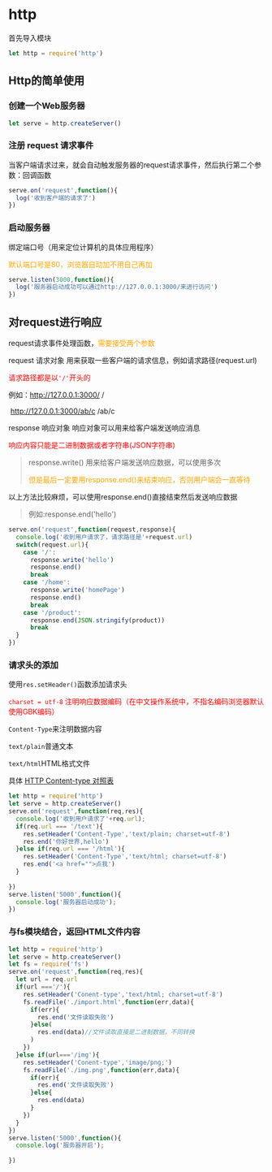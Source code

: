 ​	

# http

首先导入模块

```js
let http = require('http')
```

## Http的简单使用

### 创建一个Web服务器

```js
let serve = http.createServer()
```

### 注册 request 请求事件

当客户端请求过来，就会自动触发服务器的request请求事件，然后执行第二个参数：回调函数

```js
serve.on('request',function(){
  log('收到客户端的请求了')
})
```

### 启动服务器

绑定端口号（用来定位计算机的具体应用程序）

<font color='orange'>默认端口号是80，浏览器自动加不用自己再加</font>

```js
serve.listen(3000,function(){
  log('服务器启动成功可以通过http://127.0.0.1:3000/来进行访问')
})
```

## 对request进行响应

request请求事件处理函数，<font color='orange'>需要接受两个参数</font>

request 请求对象 用来获取一些客户端的请求信息，例如请求路径(request.url)

<font color='red'>请求路径都是以`'/'`开头的</font>

例如：http://127.0.0.1:3000/     /

​		  http://127.0.0.1:3000/ab/c   /ab/c

response 响应对象 响应对象可以用来给客户端发送响应消息

<font color='red'>响应内容只能是二进制数据或者字符串(JSON字符串)</font>

> response.write() 用来给客户端发送响应数据，可以使用多次
>
> <font color='orange'>但是最后一定要用response.end()来结束响应，否则用户端会一直等待</font>

以上方法比较麻烦，可以使用response.end()直接结束然后发送响应数据

> 例如:response.end('hello')

```js
serve.on('request',function(request,response){
  console.log('收到用户请求了，请求路径是'+request.url)
  switch(request.url){
    case '/':
      response.write('hello')
      response.end()
      break
    case '/home':
      response.write('homePage')
      response.end()
      break
    case '/product':
      response.end(JSON.stringify(product))
      break
  }
})
```

### 请求头的添加

使用``res.setHeader()``函数添加请求头

<font color='red'>``charset = utf-8`` 注明响应数据编码（在中文操作系统中，不指名编码浏览器默认使用GBK编码）</font>

``Content-Type``来注明数据内容

``text/plain``普通文本

``text/html``HTML格式文件

具体 [HTTP Content-type 对照表](https://tool.oschina.net/commons/)

```js
let http = require('http')
let serve = http.createServer()
serve.on('request',function(req,res){
  console.log('收到用户请求了'+req.url);
  if(req.url === '/text'){
    res.setHeader('Content-Type','text/plain; charset=utf-8')
    res.end('你好世界,hello')
  }else if(req.url === '/html'){
    res.setHeader('Content-Type','text/html; charset=utf-8')
    res.end('<a href="">点我')
  }
  
})
serve.listen('5000',function(){
  console.log('服务器启动成功');
})
```

### 与fs模块结合，返回HTML文件内容

```js
let http = require('http')
let serve = http.createServer()
let fs = require('fs')
serve.on('request',function(req,res){
  let url = req.url
  if(url ==='/'){
    res.setHeader('Conent-type','text/html; charset=utf-8')
    fs.readFile('./import.html',function(err,data){
      if(err){
        res.end('文件读取失败')
      }else(
        res.end(data)//文件读取直接是二进制数据，不同转换
      )
    })
  }else if(url==='/img'){
    res.setHeader('Conent-type','image/png;')
    fs.readFile('./img.png',function(err,data){
      if(err){
        res.end('文件读取失败')
      }else{
        res.end(data)
      }
    })
  }
})
serve.listen('5000',function(){
  console.log('服务器开启');
  
})
```


